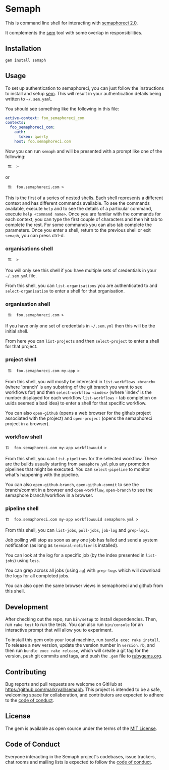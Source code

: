# Semaph

This is command line shell for interacting with [semaphoreci 2.0](http://docs.semaphoreci.com/).

It complements the [sem](https://docs.semaphoreci.com/reference/sem-command-line-tool/) tool with some
overlap in responsibilities.


## Installation

    gem install semaph

## Usage

To set up authentication to semaphoreci, you can just follow the instructions to install and setup
[sem](https://docs.semaphoreci.com/reference/sem-command-line-tool/).  This will result
in your authentication details being written to `~/.sem.yaml`.

You should see something like the following in this file:

```yaml
active-context: foo_semaphoreci_com
contexts:
  foo_semaphoreci_com:
    auth:
      token: qwerty
    host: foo.semaphoreci.com
```

Now you can run `semaph` and will be presented with a prompt like one of the following:

     🏗  >

or

     🏗  foo.semaphoreci.com >

This is the first of a series of nested shells.  Each shell represents a different context
and has different commands available.  To see the commands available, execute `help` and
to see the details of a particular command, execute `help <command name>`.  Once you are
familar with the commands for each context, you can type the first couple of characters
and then hit tab to complete the rest.  For some commands you can also tab complete the
parameters. Once you enter a shell, return to the previous shell or exit `semaph`, you can
press ctrl-d.

### organisations shell

     🏗  >

You will only see this shell if you have multiple sets of credentials in your `~/.sem.yml` file.

From this shell, you can `list-organisations` you are authenticated to and `select-organisation`
to enter a shell for that organisation.

### organisation shell

     🏗  foo.semaphoreci.com >

If you have only one set of credentials in `~/.sem.yml` then this will be the initial shell.

From here you can `list-projects` and then `select-project` to enter a shell for that project.

### project shell

     🏗  foo.semaphoreci.com my-app >

From this shell, you will mostly be interested in `list-workflows <branch>` (where 'branch' is any
substring of the git branch you want to see workflows for) and then `select-workflow <index>`
(where 'index' is the number displayed for each workflow `list-workflows` - tab completion on uuids
seemed a bad idea) to enter a shell for that specific workflow.

You can also `open-github` (opens a web browser for the github project associated with the project) and `open-project`
(opens the semaphoreci project in a browser).

### workflow shell

    🏗  foo.semaphoreci.com my-app workflowuuid >

From this shell, you can `list-pipelines` for the selected workflow.  These are the builds usually starting
from `semaphore.yml` plus any promotion pipelines that might be executed.  You can `select-pipeline` to monitor
what's happening with the pipeline.

You can also `open-github-branch`, `open-github-commit` to see the branch/commit in a browser and
`open-workflow`, `open-branch` to see the semaphore branch/workflow in a browser.

### pipeline shell

    🏗  foo.semaphoreci.com my-app workflowuuid semaphore.yml >

From this shell, you can `list-jobs`, `poll-jobs`, `job-log` and `grep-logs`.

Job polling will stop as soon as any one job has failed and send a system notification
(as long as `terminal-notifier` is installed).

You can look at the log for a specific job (by the index presented in `list-jobs`) using `less`.

You can grep across all jobs (using `ag`) with `grep-logs` which will download the logs for all completed jobs.

You can also open the same browser views in semaphoreci and github from this shell.

## Development

After checking out the repo, run `bin/setup` to install dependencies. Then, run `rake test` to run the tests. You can also run `bin/console` for an interactive prompt that will allow you to experiment.

To install this gem onto your local machine, run `bundle exec rake install`. To release a new version, update the version number in `version.rb`, and then run `bundle exec rake release`, which will create a git tag for the version, push git commits and tags, and push the `.gem` file to [rubygems.org](https://rubygems.org).

## Contributing

Bug reports and pull requests are welcome on GitHub at https://github.com/markryall/semaph. This project is intended to be a safe, welcoming space for collaboration, and contributors are expected to adhere to the [code of conduct](https://github.com/markryall/semaph/blob/master/CODE_OF_CONDUCT.md).


## License

The gem is available as open source under the terms of the [MIT License](https://opensource.org/licenses/MIT).

## Code of Conduct

Everyone interacting in the Semaph project's codebases, issue trackers, chat rooms and mailing lists is expected to follow the [code of conduct](https://github.com/markryall/semaph/blob/master/CODE_OF_CONDUCT.md).
